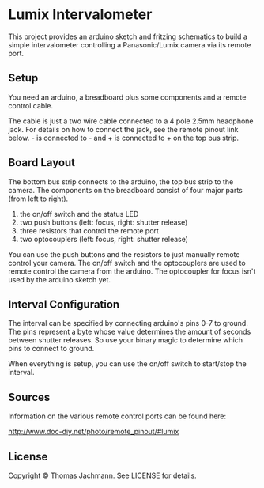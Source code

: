 Lumix Intervalometer
====================

This project provides an arduino sketch and fritzing schematics to build a simple intervalometer controlling a Panasonic/Lumix camera via its remote port.

Setup
-----

You need an arduino, a breadboard plus some components and a remote control cable.

The cable is just a two wire cable connected to a 4 pole 2.5mm headphone jack. For details on how to connect the jack, see the remote pinout link below. - is connected to - and + is connected to + on the top bus strip.

Board Layout
------------

The bottom bus strip connects to the arduino, the top bus strip to the camera. The components on the breadboard consist of four major parts (from left to right).

1. the on/off switch and the status LED
1. two push buttons (left: focus, right: shutter release)
1. three resistors that control the remote port
1. two optocouplers (left: focus, right: shutter release)

You can use the push buttons and the resistors to just manually remote control your camera. The on/off switch and the optocouplers are used to remote control the camera from the arduino. The optocoupler for focus isn't used by the arduino sketch yet.

Interval Configuration
----------------------

The interval can be specified by connecting arduino's pins 0-7 to ground. The pins represent a byte whose value determines the amount of seconds between shutter releases. So use your binary magic to determine which pins to connect to ground.

When everything is setup, you can use the on/off switch to start/stop the interval.

Sources
-------

Information on the various remote control ports can be found here:

http://www.doc-diy.net/photo/remote_pinout/#lumix

License
-------

Copyright © Thomas Jachmann. See LICENSE for details.
